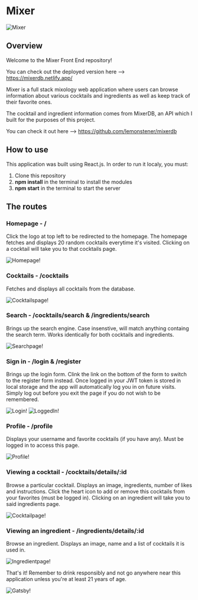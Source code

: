 # Mixer

![Mixer](logo192.png)

## Overview

Welcome to the Mixer Front End repository!

You can check out the deployed version here --> https://mixerdb.netlify.app/

Mixer is a full stack mixology web application where users can browse information about various cocktails and ingredients as well as keep track of their favorite ones.

The cocktail and ingredient information comes from MixerDB, an API which I built for the purposes of this project.

You can check it out here --> https://github.com/lemonstener/mixerdb

## How to use

This application was built using React.js. In order to run it localy, you must:
1. Clone this repository
2. **npm install** in the terminal to install the modules
3. **npm start** in the terminal to start the server

## The routes

### Homepage - /

Click the logo at top left to be redirected to the homepage. The homepage fetches and displays 20 random cocktails everytime it's visited. Clicking on a cocktail will take you to that cocktails page.

![Homepage!](homepage.png)

### Cocktails - /cocktails

Fetches and displays all cocktails from the database.

![Cocktailspage!](cocktailspage.png)

### Search - /cocktails/search & /ingredients/search

Brings up the search engine. Case insenstive, will match anything containg the search term. Works identically for both cocktails and ingredients.

![Searchpage!](search.png)

### Sign in - /login & /register

Brings up the login form. Clink the link on the bottom of the form to switch to the register form instead. Once logged in your JWT token is stored in local storage and the app will automatically log you in on future visits. Simply log out before you exit the page if you do not wish to be remembered.

![Login!](login.png)
![LoggedIn!](loggedin.png)

### Profile - /profile

Displays your username and favorite cocktails (if you have any). Must be logged in to access this page.

![Profile!](profilepage.png)

### Viewing a cocktail - /cocktails/details/:id

Browse a particular cocktail. Displays an image, ingredients, number of likes and instructions. Click the heart icon to add or remove this cocktails from your favorites (must be logged in). Clicking on an ingredient will take you to said ingredients page.

![Cocktailpage!](cocktailpage.png)

### Viewing an ingredient - /ingredients/details/:id

Browse an ingredient. Displays an image, name and a list of cocktails it is used in. 

![Ingredientpage!](ingredientpage.png)


That's it! Remember to drink responsibly and not go anywhere near this application unless you're at least 21 years of age.

![Gatsby!](https://media1.giphy.com/media/u4CY9BW4umAfu/200.gif)